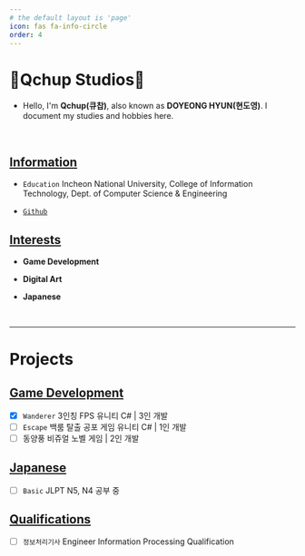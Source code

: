 ```yaml
---
# the default layout is 'page'
icon: fas fa-info-circle
order: 4
---
```



# **🍅Qchup Studios🍅**     
- Hello, I'm **Qchup(큐찹)**, also known as **DOYEONG HYUN(현도영)**. I document my studies and hobbies here.


&nbsp;
&nbsp;
&nbsp;

## <u>Information</u>
-  `Education` Incheon National University, College of Information Technology, Dept. of Computer Science & Engineering

  
- [`Github`](https://github.com/Qchup) 


## <u>Interests</u>
- **Game Development**    

- **Digital Art**    

- **Japanese**


&nbsp;
&nbsp;
&nbsp;

--------------------------------
# **Projects**


## <u>Game Development</u>
- [x] `Wanderer` 3인칭 FPS 유니티 C# | 3인 개발 
- [ ] `Escape` 백룸 탈출 공포 게임 유니티 C# | 1인 개발
- [ ] 동양풍 비쥬얼 노벨 게임 | 2인 개발

## <u>Japanese</u>
- [ ] `Basic` JLPT N5, N4 공부 중

## <u>Qualifications</u>
- [ ] `정보처리기사` Engineer Information Processing Qualification